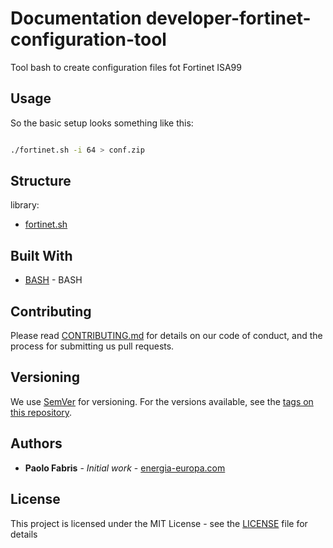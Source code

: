 # Documentation developer-fortinet-configuration-tool

Tool bash to create configuration files fot Fortinet ISA99

## Usage

So the basic setup looks something like this:

```bash

./fortinet.sh -i 64 > conf.zip

```

## Structure

library:
- [fortinet.sh](https://github.com/energia-source/developer-fortinet-configuration-tool)

## Built With

* [BASH](https://www.gnu.org/software/bash/) - BASH

## Contributing

Please read [CONTRIBUTING.md](https://github.com/energia-source/developer-fortinet-configuration-tool/blob/main/CONTRIBUTING.md) for details on our code of conduct, and the process for submitting us pull requests.

## Versioning

We use [SemVer](https://semver.org/) for versioning. For the versions available, see the [tags on this repository](https://github.com/energia-source/developer-fortinet-configuration-tool/tags). 

## Authors

* **Paolo Fabris** - *Initial work* - [energia-europa.com](https://www.energia-europa.com/)

## License

This project is licensed under the MIT License - see the [LICENSE](LICENSE) file for details
